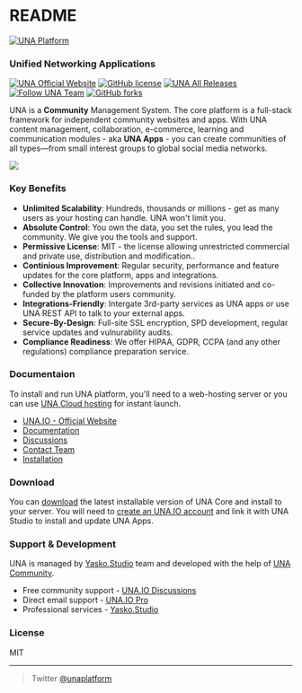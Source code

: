 # README

[![UNA Platform](https://user-images.githubusercontent.com/22210428/186068817-62b90f4b-deed-4661-b015-8409c3720b5e.png)](https://una.io)

### Unified Networking Applications

[![UNA Official Website](https://img.shields.io/badge/website-una.io-blue.svg?style=for-the-badge)](https://una.io) [![GitHub license](https://img.shields.io/github/license/unaio/una?style=for-the-badge)](license.txt) [![UNA All Releases](https://img.shields.io/github/downloads/unaio/una/total.svg?style=for-the-badge)](https://github.com/unaio/una) [![Follow UNA Team](https://img.shields.io/twitter/follow/unaplatform.svg?style=for-the-badge\&label=Follow)](https://twitter.com/unaplatform) [![GitHub forks](https://img.shields.io/github/forks/unaio/una?style=for-the-badge)](https://github.com/unaio/una/network)

UNA is a **Community** Management System. The core platform is a full-stack framework for independent community websites and apps. With UNA content management, collaboration, e-commerce, learning and communication modules - aka **UNA Apps** - you can create communities of all types—from small interest groups to global social media networks.

![](https://user-images.githubusercontent.com/22210428/186073113-8f82f8f2-fd5a-4dbb-8328-e0ca847809b9.png)

### Key Benefits

* **Unlimited Scalability**: Hundreds, thousands or millions - get as many users as your hosting can handle. UNA won't limit you.
* **Absolute Control**: You own the data, you set the rules, you lead the community. We give you the tools and support.
* **Permissive License**: MIT - the license allowing unrestricted commercial and private use, distribution and modification..
* **Continious Improvement**: Regular security, performance and feature updates for the core platform, apps and integrations.
* **Collective Innovation**: Improvements and revisions initiated and co-funded by the platform users community.
* **Integrations-Friendly**: Intergate 3rd-party services as UNA apps or use UNA REST API to talk to your external apps.
* **Secure-By-Design**: Full-site SSL encryption, SPD development, regular service updates and vulnurability audits.
* **Compliance Readiness**: We offer HIPAA, GDPR, CCPA (and any other regulations) compliance preparation service.

### Documentaion

To install and run UNA platform, you'll need to a web-hosting server or you can use [UNA Cloud hosting](https://una.io/start) for instant launch.

* [UNA.IO - Official Website](https://una.io)
* [Documentation](https://github.com/unaio/una/wiki)
* [Discussions](https://una.io/page/discussions-home)
* [Contact Team](https://una.io/page/contact)
* [Installation](https://una.io/page/view-article?id=8)

### Download

You can [download](https://github.com/unaio/una/archive/refs/heads/master.zip) the latest installable version of UNA Core and install to your server. You will need to [create an UNA.IO account](https://una.io) and link it with UNA Studio to install and update UNA Apps.

### Support & Development

UNA is managed by [Yasko.Studio](https://yasko.studio) team and developed with the help of [UNA Community](https://una.io).

* Free community support - [UNA.IO Discussions](https://una.io/page/discussions-home)
* Direct email support - [UNA.IO Pro](https://una.io/start)
* Professional services - [Yasko.Studio](https://yasko.studio)

### License

MIT

***

> Twitter [@unaplatform](https://twitter.com/unaplatform)
